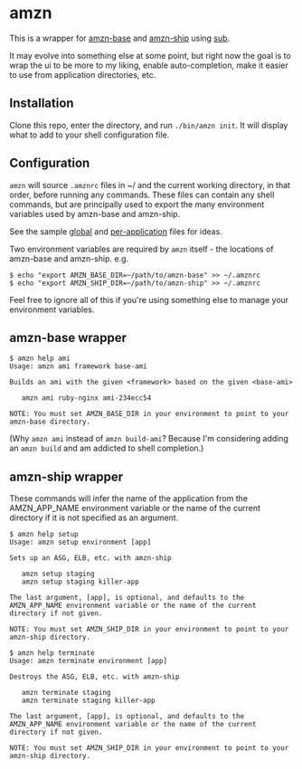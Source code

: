 # amzn

This is a wrapper for [amzn-base](https://github.com/ryandotsmith/amzn-base) and
[amzn-ship](https://github.com/ryandotsmith/amzn-ship) using
[sub](https://github.com/basecamp/sub).

It may evolve into something else at some point, but right now the goal is to
wrap the ui to be more to my liking, enable auto-completion, make it easier to
use from application directories, etc.

## Installation

Clone this repo, enter the directory, and run `./bin/amzn init`. It will display
what to add to your shell configuration file.

## Configuration

`amzn` will source `.amznrc` files in ~/ and the current working directory, in
that order, before running any commands. These files can contain any shell
commands, but are principally used to export the many environment variables used
by amzn-base and amzn-ship.

See the sample [global](sample-global.amznrc) and
[per-application](sample-application.amznrc) files for ideas.

Two environment variables are required by `amzn` itself - the locations of
amzn-base and amzn-ship. e.g.

```
$ echo "export AMZN_BASE_DIR=~/path/to/amzn-base" >> ~/.amznrc
$ echo "export AMZN_SHIP_DIR=~/path/to/amzn-ship" >> ~/.amznrc
```

Feel free to ignore all of this if you're using something else to manage your
environment variables.

## amzn-base wrapper

```
$ amzn help ami
Usage: amzn ami framework base-ami

Builds an ami with the given <framework> based on the given <base-ami>

   amzn ami ruby-nginx ami-234ecc54

NOTE: You must set AMZN_BASE_DIR in your environment to point to your amzn-base directory.
```

(Why `amzn ami` instead of `amzn build-ami`? Because I'm considering adding an
`amzn build` and am addicted to shell completion.)

## amzn-ship wrapper

These commands will infer the name of the application from the AMZN_APP_NAME
environment variable or the name of the current directory if it is not specified
as an argument.

```
$ amzn help setup
Usage: amzn setup environment [app]

Sets up an ASG, ELB, etc. with amzn-ship

   amzn setup staging
   amzn setup staging killer-app

The last argument, [app], is optional, and defaults to the AMZN_APP_NAME environment variable or the name of the current directory if not given.

NOTE: You must set AMZN_SHIP_DIR in your environment to point to your amzn-ship directory.
```

```
$ amzn help terminate
Usage: amzn terminate environment [app]

Destroys the ASG, ELB, etc. with amzn-ship

   amzn terminate staging
   amzn terminate staging killer-app

The last argument, [app], is optional, and defaults to the AMZN_APP_NAME environment variable or the name of the current directory if not given.

NOTE: You must set AMZN_SHIP_DIR in your environment to point to your amzn-ship directory.
```
